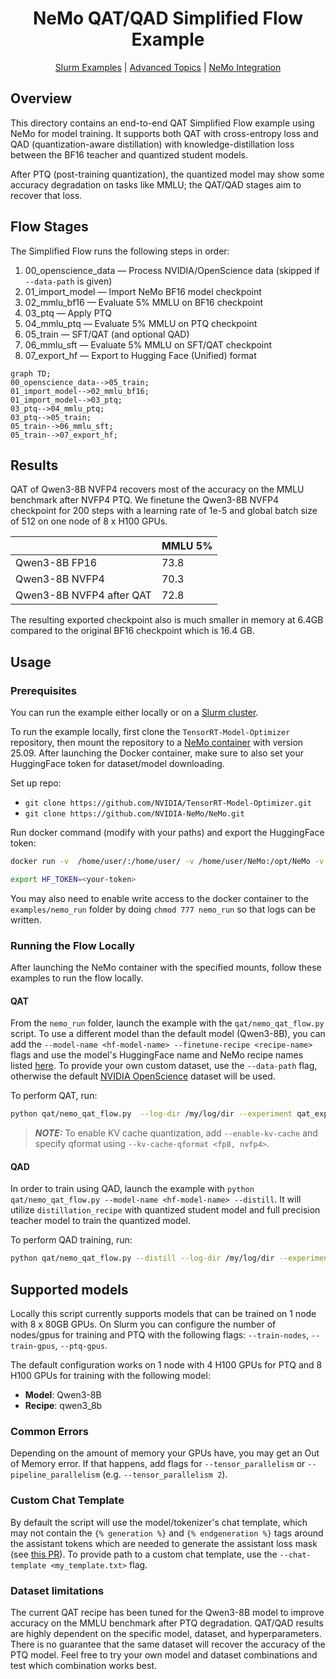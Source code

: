 <div align="center">

# NeMo QAT/QAD Simplified Flow Example

[Slurm Examples](ADVANCED.md) |
[Advanced Topics](ADVANCED.md) |
[NeMo Integration](https://github.com/NVIDIA-NeMo/NeMo/tree/main/nemo/collections/llm/modelopt)

</div>

## Overview

This directory contains an end-to-end QAT Simplified Flow example using NeMo for model training. It supports both QAT with cross-entropy loss and QAD (quantization-aware distillation) with knowledge-distillation loss between the BF16 teacher and quantized student models.

After PTQ (post-training quantization), the quantized model may show some accuracy degradation on tasks like MMLU; the QAT/QAD stages aim to recover that loss.

## Flow Stages

The Simplified Flow runs the following steps in order:

1. 00_openscience_data — Process NVIDIA/OpenScience data (skipped if `--data-path` is given)
1. 01_import_model — Import NeMo BF16 model checkpoint
1. 02_mmlu_bf16 — Evaluate 5% MMLU on BF16 checkpoint
1. 03_ptq — Apply PTQ
1. 04_mmlu_ptq — Evaluate 5% MMLU on PTQ checkpoint
1. 05_train — SFT/QAT (and optional QAD)
1. 06_mmlu_sft — Evaluate 5% MMLU on SFT/QAT checkpoint
1. 07_export_hf — Export to Hugging Face (Unified) format

```mermaid
graph TD;
00_openscience_data-->05_train;
01_import_model-->02_mmlu_bf16;
01_import_model-->03_ptq;
03_ptq-->04_mmlu_ptq;
03_ptq-->05_train;
05_train-->06_mmlu_sft;
05_train-->07_export_hf;
```

## Results

QAT of Qwen3-8B NVFP4 recovers most of the accuracy on the MMLU benchmark after NVFP4 PTQ. We finetune the Qwen3-8B NVFP4 checkpoint for 200 steps with a learning rate of 1e-5 and global batch size of 512 on one node of 8 x H100 GPUs.

|                           | MMLU 5% |
|---------------------------|---------|
| Qwen3-8B FP16             | 73.8    |
| Qwen3-8B NVFP4            | 70.3    |
| Qwen3-8B NVFP4 after QAT  | 72.8    |

The resulting exported checkpoint also is much smaller in memory at 6.4GB compared to the original BF16 checkpoint which is 16.4 GB.

## Usage

### Prerequisites

You can run the example either locally  or on a [Slurm cluster](ADVANCED.md).

To run the example locally, first clone the `TensorRT-Model-Optimizer` repository, then mount the repository to a [NeMo container](https://catalog.ngc.nvidia.com/orgs/nvidia/containers/nemo) with version 25.09. After launching the Docker container, make sure to also set your HuggingFace token for dataset/model downloading.

Set up repo:

- `git clone https://github.com/NVIDIA/TensorRT-Model-Optimizer.git`
- `git clone https://github.com/NVIDIA-NeMo/NeMo.git`

Run docker command (modify with your paths) and export the HuggingFace token:

```bash
docker run -v  /home/user/:/home/user/ -v /home/user/NeMo:/opt/NeMo -v /home/user/TensorRT-Model-Optimizer/:/opt/TensorRT-Model-Optimizer/ --gpus all -it --shm-size 20g --rm nvcr.io/nvidia/nemo:25.09 bash

export HF_TOKEN=<your-token>
```

 You may also need to enable write access to the docker container to the `examples/nemo_run` folder by doing `chmod 777 nemo_run` so that logs can be written.

### Running the Flow Locally

After launching the NeMo container with the specified mounts, follow these examples to run the flow locally.

#### QAT

From the `nemo_run` folder, launch the example with the `qat/nemo_qat_flow.py` script. To use a different model than the default model (Qwen3-8B), you can add the `--model-name <hf-model-name> --finetune-recipe <recipe-name>` flags and use the model's HuggingFace name and NeMo recipe names listed [here](https://github.com/NVIDIA/NeMo/tree/main/nemo/collections/llm/recipes). To provide your own custom dataset, use the `--data-path` flag, otherwise the default [NVIDIA OpenScience](https://huggingface.co/datasets/nvidia/OpenScience) dataset will be used.

To perform QAT, run:

```bash
python qat/nemo_qat_flow.py  --log-dir /my/log/dir --experiment qat_experiment
```

> **_NOTE:_** To enable KV cache quantization, add `--enable-kv-cache` and specify qformat using `--kv-cache-qformat <fp8, nvfp4>`.

#### QAD

In order to train using QAD, launch the example with `python qat/nemo_qat_flow.py --model-name <hf-model-name> --distill`. It will utilize `distillation_recipe` with quantized student model and full precision teacher model to train the quantized model.

To perform QAD training, run:

```bash
python qat/nemo_qat_flow.py --distill --log-dir /my/log/dir --experiment qad_experiment --tensor_parallelism 4
```

## Supported models

Locally this script currently supports models that can be trained on 1 node with 8 x 80GB GPUs. On Slurm you can configure the number of nodes/gpus for training and PTQ with the following flags: `--train-nodes`, `--train-gpus`, `--ptq-gpus`.

The default configuration works on 1 node with 4 H100 GPUs for PTQ and 8 H100 GPUs for training with the following model:

- **Model**: Qwen3-8B
- **Recipe**: qwen3_8b

### Common Errors

Depending on the amount of memory your GPUs have, you may get an Out of Memory error. If that happens, add flags for `--tensor_parallelism` or `--pipeline_parallelism` (e.g. `--tensor_parallelism 2`).

### Custom Chat Template

By default the script will use the model/tokenizer's chat template, which may not contain the `{% generation %}` and `{% endgeneration %}` tags around the assistant tokens which are needed to generate the assistant loss mask (see [this PR](https://github.com/huggingface/transformers/pull/30650)). To provide path to a custom chat template, use the `--chat-template <my_template.txt>` flag.

### Dataset limitations

The current QAT recipe has been tuned for the Qwen3-8B model to improve accuracy on the MMLU benchmark after PTQ degradation. QAT/QAD results are highly dependent on the specific model, dataset, and hyperparameters. There is no guarantee that the same dataset will recover the accuracy of the PTQ model. Feel free to try your own model and dataset combinations and test which combination works best.
